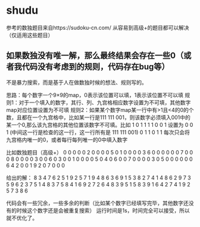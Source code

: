 # shudu
参考的数独题目来自https://sudoku-cn.com/
从容易到高级+的题目都可以解决（仅适用这些题目）
## 如果数独没有唯一解，那么最终结果会存在一些0（或者我代码没有考虑到的规则，代码存在bug等）
不是暴力搜索，而是基于人在做数独时候的想法、规则写的。

思路：每个数字一个9×9的map，0表示该位置可以填，1表示该位置不可以填
规则1：对于一个填入的数字，其行、列、九宫格相应数字设置为不可填，其他数字map对应位置设置为不可填
规则2：如果某个数字map某一行中有>1且<4的0的个数，且都在一个九宫格中，比如某一行是111 111 001，则该数字必须填入001中的某一个0,那么该九宫格的其他位置该数字不可填。比如
1 0 1         1 1 1
0 0 1  设置为  0 0 1   (中间这一行是检查的这一行，这一行所有是 111 111 001)
0 1 1         0 1 1 
每次只会将九宫格内唯一的0，或者每行每列唯一的0中填入数字

比如数独题目（高级+）
0 0 0 0 0 2 0 0 0
0 5 0 1 0 0 0 0 3
6 0 0 0 0 0 0 7 0
0 0 8 0 0 0 0 3 0
0 6 0 3 0 0 1 0 0
0 0 5 0 4 0 6 0 0
7 0 0 0 0 3 0 5 0
0 0 0 0 0 6 4 2 0
0 1 9 2 0 7 0 0 0

给出的解：
8 3 4 7 6 2 5 1 9
2 5 7 1 9 4 8 6 3
6 9 1 5 3 8 2 7 4
1 4 8 6 2 9 7 3 5
9 6 2 3 7 5 1 4 8
3 7 5 8 4 1 6 9 2
7 2 6 4 8 3 9 5 1
5 8 3 9 1 6 4 2 7
4 1 9 2 5 7 3 8 6

代码会有一些冗余，一些多余的判断（比如某个数字已经填写完毕，其他数字还没有的时候这个数字还是会被重复搜索）
运行时间是1s，时间完全可以接受，所以就不优化了。
